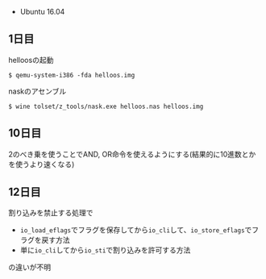 * Ubuntu 16.04

## 1日目

helloosの起動

```
$ qemu-system-i386 -fda helloos.img
```

naskのアセンブル

```
$ wine tolset/z_tools/nask.exe helloos.nas helloos.img
```

## 10日目

2のべき乗を使うことでAND, OR命令を使えるようにする(結果的に10進数とかを使うより速くなる)

## 12日目

割り込みを禁止する処理で

* `io_load_eflags`でフラグを保存してから`io_cli`して、`io_store_eflags`でフラグを戻す方法
* 単に`io_cli`してから`io_sti`で割り込みを許可する方法

の違いが不明

